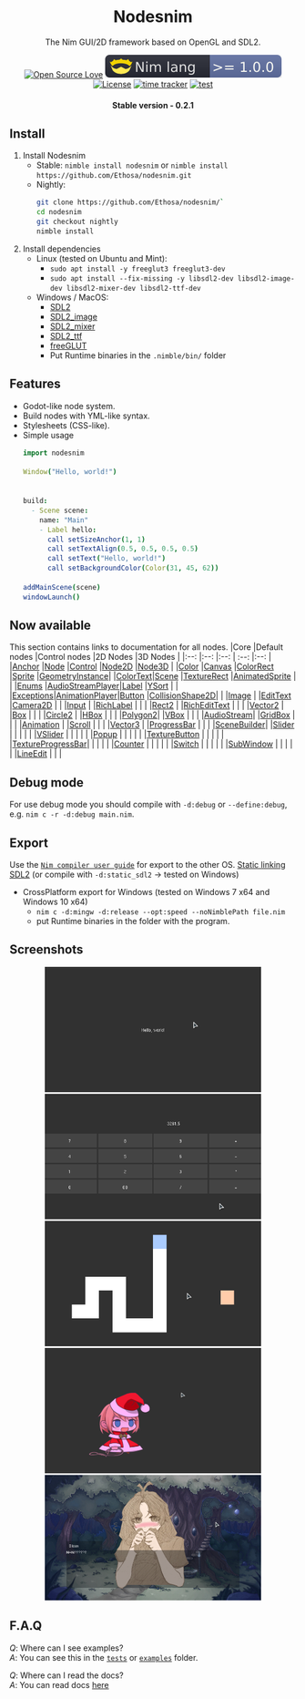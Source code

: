 <h1 align="center">Nodesnim</h1>
<div align="center">The Nim GUI/2D framework based on OpenGL and SDL2.

[![Open Source Love](https://badges.frapsoft.com/os/v1/open-source.svg?v=103)](https://github.com/ellerbrock/open-source-badges/)
[![Nim language-plastic](https://github.com/Ethosa/yukiko/blob/master/nim-lang.svg)](https://github.com/Ethosa/yukiko/blob/master/nim-lang.svg)
[![License](https://img.shields.io/github/license/Ethosa/nodesnim)](https://github.com/Ethosa/nodesnim/blob/master/LICENSE)
[![time tracker](https://wakatime.com/badge/github/Ethosa/nodesnim.svg)](https://wakatime.com/badge/github/Ethosa/nodesnim)
[![test](https://github.com/Ethosa/nodesnim/workflows/test/badge.svg)](https://github.com/Ethosa/nodesnim/actions)

<h4>Stable version - 0.2.1</h4>
</div>

## Install
1. Install Nodesnim
   -  Stable: `nimble install nodesnim` or `nimble install https://github.com/Ethosa/nodesnim.git`
   -  Nightly:
      ```bash
      git clone https://github.com/Ethosa/nodesnim/`
      cd nodesnim
      git checkout nightly
      nimble install
      ```
2. Install dependencies
   -  Linux (tested on Ubuntu and Mint):
      - `sudo apt install -y freeglut3 freeglut3-dev`
      - `sudo apt install --fix-missing -y libsdl2-dev libsdl2-image-dev libsdl2-mixer-dev libsdl2-ttf-dev`
   -  Windows / MacOS:
      -  [SDL2](https://www.libsdl.org/download-2.0.php)
      -  [SDL2_image](https://www.libsdl.org/projects/SDL_image/)
      -  [SDL2_mixer](https://www.libsdl.org/projects/SDL_mixer/)
      -  [SDL2_ttf](https://www.libsdl.org/projects/SDL_ttf/)
      -  [freeGLUT](http://freeglut.sourceforge.net/)
      -  Put Runtime binaries in the `.nimble/bin/` folder

## Features
- Godot-like node system.
- Build nodes with YML-like syntax.
- Stylesheets (CSS-like).
- Simple usage
  ```nim
  import nodesnim

  Window("Hello, world!")


  build:
    - Scene scene:
      name: "Main"
      - Label hello:
        call setSizeAnchor(1, 1)
        call setTextAlign(0.5, 0.5, 0.5, 0.5)
        call setText("Hello, world!")
        call setBackgroundColor(Color(31, 45, 62))

  addMainScene(scene)
  windowLaunch()
  
  ```

## Now available
This section contains links to documentation for all nodes.
|Core                |Default nodes             |Control nodes                  |2D Nodes                    |3D Nodes                     |
|:--:                |:--:                      |:--:                           |  :--:                      |:--:                         |
|[Anchor][Anchor]    |[Node][Node]              |[Control][Control]             |[Node2D][Node2D]            |[Node3D][Node3D]             |
|[Color][Color]      |[Canvas][Canvas]          |[ColorRect][ColorRect]         |[Sprite][Sprite]            |[GeometryInstance][ginstance]|
|[ColorText][clrtext]|[Scene][Scene]            |[TextureRect][TextureRect]     |[AnimatedSprite][asprite]   |                             |
|[Enums][Enums]      |[AudioStreamPlayer][aplay]|[Label][Label]                 |[YSort][YSort]              |                             |
|[Exceptions][except]|[AnimationPlayer][aplayer]|[Button][Button]               |[CollisionShape2D][cshape2d]|                             |
|[Image][Image]      |                          |[EditText][EditText]           |[Camera2D][Camera2D]        |                             |
|[Input][Input]      |                          |[RichLabel][RichLabel]         |                            |                             |
|[Rect2][Rect2]      |                          |[RichEditText][RichEditText]   |                            |                             |
|[Vector2][Vector2]  |                          |[Box][Box]                     |                            |                             |
|[Circle2][Circle2]  |                          |[HBox][HBox]                   |                            |                             |
|[Polygon2][Polygon2]|                          |[VBox][VBox]                   |                            |                             |
|[AudioStream][astrm]|                          |[GridBox][GridBox]             |                            |                             |
|[Animation][anim]   |                          |[Scroll][Scroll]               |                            |                             |
|[Vector3][Vector3]  |                          |[ProgressBar][ProgressBar]     |                            |                             |
|[SceneBuilder][SBld]|                          |[Slider][Slider]               |                            |                             |
|                    |                          |[VSlider][VSlider]             |                            |                             |
|                    |                          |[Popup][Popup]                 |                            |                             |
|                    |                          |[TextureButton][TextureButton] |                            |                             |
|                    |                          |[TextureProgressBar][tprogress]|                            |                             |
|                    |                          |[Counter][Counter]             |                            |                             |
|                    |                          |[Switch][Switch]               |                            |                             |
|                    |                          |[SubWindow][swindow]           |                            |                             |
|                    |                          |[LineEdit][lineedit]           |                            |                             |



## Debug mode
For use debug mode you should compile with `-d:debug` or `--define:debug`, e.g. `nim c -r -d:debug main.nim`.

## Export
Use the [`Nim compiler user guide`](https://nim-lang.org/docs/nimc.html#dynliboverride) for export to the other OS.
[Static linking SDL2](https://github.com/nim-lang/sdl2#static-linking-sdl2) (or compile with `-d:static_sdl2` -> tested on Windows)

-   CrossPlatform export for Windows (tested on Windows 7 x64 and Windows 10 x64)
    -   `nim c -d:mingw -d:release --opt:speed --noNimblePath file.nim`
    -   put Runtime binaries in the folder with the program.

## Screenshots
<div align="center">
  <a href="https://github.com/Ethosa/nodesnim/blob/master/examples/hello_world">
    <img src="https://github.com/Ethosa/nodesnim/blob/master/screenshots/1.png" width="380" height="220" alt="Hello world example">
  </a>
  <a href="https://github.com/Ethosa/nodesnim/blob/master/examples/calculator">
    <img src="https://github.com/Ethosa/nodesnim/blob/master/screenshots/2.png" width="380" height="220" alt="Calculator example">
  </a>
  <a href="https://github.com/Ethosa/nodesnim/blob/master/examples/snake">
    <img src="https://github.com/Ethosa/nodesnim/blob/master/screenshots/3.png" width="380" height="220" alt="Snake game example">
  </a>
  <a href="https://github.com/Ethosa/nodesnim/blob/master/examples/screensaver">
    <img src="https://github.com/Ethosa/nodesnim/blob/master/screenshots/4.png" width="380" height="220" alt="Screensaver example">
  </a>
  <a href="https://github.com/Ethosa/nodesnim/blob/master/examples/novel">
    <img src="https://github.com/Ethosa/nodesnim/blob/master/screenshots/5.png" width="380" height="220" alt="Novel game example">
  </a>
</div>


## F.A.Q
*Q*: Where can I see examples?  
*A*: You can see this in the [`tests`](https://github.com/Ethosa/nodesnim/blob/master/tests) or [`examples`](https://github.com/Ethosa/nodesnim/blob/master/examples) folder.

*Q*: Where can I read the docs?  
*A*: You can read docs [here](https://ethosa.github.io/nodesnim/nodesnim.html)



[Anchor]:https://ethosa.github.io/nodesnim/nodesnim/core/anchor.html
[Color]:https://ethosa.github.io/nodesnim/nodesnim/core/color.html
[clrtext]:https://ethosa.github.io/nodesnim/nodesnim/core/color_text.html
[Enums]:https://ethosa.github.io/nodesnim/nodesnim/core/enums.html
[except]:https://ethosa.github.io/nodesnim/nodesnim/core/exceptions.html
[Image]:https://ethosa.github.io/nodesnim/nodesnim/core/image.html
[Input]:https://ethosa.github.io/nodesnim/nodesnim/core/input.html
[Rect2]:https://ethosa.github.io/nodesnim/nodesnim/core/rect2.html
[Vector2]:https://ethosa.github.io/nodesnim/nodesnim/core/vector2.html
[Circle2]:https://ethosa.github.io/nodesnim/nodesnim/core/circle2.html
[Polygon2]:https://ethosa.github.io/nodesnim/nodesnim/core/polygon2.html
[astrm]:https://ethosa.github.io/nodesnim/nodesnim/core/audio_stream.html
[anim]:https://ethosa.github.io/nodesnim/nodesnim/core/animation.html
[Vector3]:https://ethosa.github.io/nodesnim/nodesnim/core/vector3.html
[SBld]:https://ethosa.github.io/nodesnim/nodesnim/core/scene_builder.html

[Node]:https://ethosa.github.io/nodesnim/nodesnim/nodes/node.html
[Canvas]:https://ethosa.github.io/nodesnim/nodesnim/nodes/canvas.html
[Scene]:https://ethosa.github.io/nodesnim/nodesnim/nodes/scene.html
[aplay]:https://ethosa.github.io/nodesnim/nodesnim/nodes/audio_stream_player.html
[aplayer]:https://ethosa.github.io/nodesnim/nodesnim/nodes/animation_player.html

[Control]:https://ethosa.github.io/nodesnim/nodesnim/nodescontrol/control.html
[ColorRect]:https://ethosa.github.io/nodesnim/nodesnim/nodescontrol/color_rect.html
[TextureRect]:https://ethosa.github.io/nodesnim/nodesnim/nodescontrol/texture_rect.html
[Label]:https://ethosa.github.io/nodesnim/nodesnim/nodescontrol/label.html
[Button]:https://ethosa.github.io/nodesnim/nodesnim/nodescontrol/button.html
[EditText]:https://ethosa.github.io/nodesnim/nodesnim/nodescontrol/edittext.html
[RichLabel]:https://ethosa.github.io/nodesnim/nodesnim/nodescontrol/rich_label.html
[RichEditText]:https://ethosa.github.io/nodesnim/nodesnim/nodescontrol/rich_edit_text.html
[Box]:https://ethosa.github.io/nodesnim/nodesnim/nodescontrol/box.html
[HBox]:https://ethosa.github.io/nodesnim/nodesnim/nodescontrol/hbox.html
[VBox]:https://ethosa.github.io/nodesnim/nodesnim/nodescontrol/vbox.html
[GridBox]:https://ethosa.github.io/nodesnim/nodesnim/nodescontrol/grid_box.html
[Scroll]:https://ethosa.github.io/nodesnim/nodesnim/nodescontrol/scroll.html
[ProgressBar]:https://ethosa.github.io/nodesnim/nodesnim/nodescontrol/progress_bar.html
[Slider]:https://ethosa.github.io/nodesnim/nodesnim/nodescontrol/slider.html
[VSlider]:https://ethosa.github.io/nodesnim/nodesnim/nodescontrol/vslider.html
[Popup]:https://ethosa.github.io/nodesnim/nodesnim/nodescontrol/popup.html
[TextureButton]:https://ethosa.github.io/nodesnim/nodesnim/nodescontrol/texture_button.html
[tprogress]:https://ethosa.github.io/nodesnim/nodesnim/nodescontrol/texture_progress_bar.html
[Counter]:https://ethosa.github.io/nodesnim/nodesnim/nodescontrol/counter.html
[Switch]:https://ethosa.github.io/nodesnim/nodesnim/nodescontrol/switch.html
[swindow]:https://ethosa.github.io/nodesnim/nodesnim/nodescontrol/subwindow.html
[lineedit]:https://ethosa.github.io/nodesnim/nodesnim/nodescontrol/lindeedit.html

[Node2D]:https://ethosa.github.io/nodesnim/nodesnim/nodes2d/node2d.html
[Sprite]:https://ethosa.github.io/nodesnim/nodesnim/nodes2d/sprite.html
[asprite]:https://ethosa.github.io/nodesnim/nodesnim/nodes2d/animated_sprite.html
[YSort]:https://ethosa.github.io/nodesnim/nodesnim/nodes2d/ysort.html
[cshape2d]:https://ethosa.github.io/nodesnim/nodesnim/nodes2d/collision_shape2d.html
[KinematicBody2D]:https://ethosa.github.io/nodesnim/nodesnim/nodes2d/kinematic_body2d.html
[Camera2D]:https://ethosa.github.io/nodesnim/nodesnim/nodes2d/camera2d.html
[Node2D]:https://ethosa.github.io/nodesnim/nodesnim/nodes2d/node2d.html

[Node3D]:https://ethosa.github.io/nodesnim/nodesnim/nodes3d/node3d.html
[ginstance]:https://ethosa.github.io/nodesnim/nodesnim/nodes3d/geometry_instance.html
